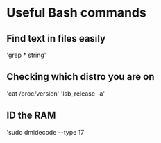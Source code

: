 # Useful Bash commands

## Find text in files easily
'grep * string'

## Checking which distro you are on
'cat /proc/version'
'lsb_release -a'

## ID the RAM
'sudo dmidecode --type 17'
